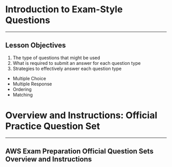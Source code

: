# Introduction to Exam-Style Questions
---
## Lesson Objectives
1. The type of questions that might be used
1. What is required to submit an answer for each question type
1. Strategies to effectively answer each question type

- Multiple Choice
- Multiple Response
- Ordering
- Matching

# Overview and Instructions: Official Practice Question Set
---
## AWS Exam Preparation Official Question Sets Overview and Instructions

